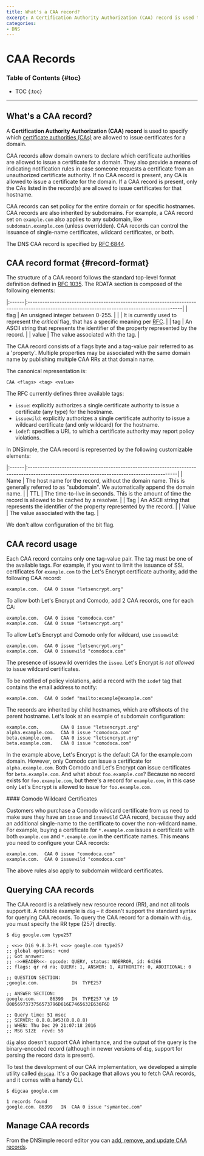 ```yaml
---
title: What's a CAA record?
excerpt: A Certification Authority Authorization (CAA) record is used to specify which certificate authorities (CAs) are allowed to issue certificates for a domain.
categories:
- DNS
---
```


# CAA Records

### Table of Contents {#toc}

* TOC
{:toc}

---

## What's a CAA record?

A **Certification Authority Authorization (CAA) record** is used to specify which [certificate authorities (CAs)](/articles/what-is-certificate-authority/) are allowed to issue certificates for a domain.

CAA records allow domain owners to declare which certificate authorities are allowed to issue a certificate for a domain. They also provide a means of indicating notification rules in case someone requests a certificate from an unauthorized certificate authority. If no CAA record is present, any CA is allowed to issue a certificate for the domain. If a CAA record is present, only the CAs listed in the record(s) are allowed to issue certificates for that hostname.

CAA records can set policy for the entire domain or for specific hostnames. CAA records are also inherited by subdomains. For example, a CAA record set on `example.com` also applies to any subdomain, like `subdomain.example.com` (unless overridden). CAA records can control the issuance of single-name certificates, wildcard certificates, or both.

The DNS CAA record is specified by [RFC 6844](https://tools.ietf.org/html/rfc6844).


## CAA record format {#record-format}

The structure of a CAA record follows the standard top-level format definition defined in [RFC 1035](https://tools.ietf.org/html/rfc1035#section-3.2.1). The RDATA section is composed of the following elements:

|:------|:---------------------------------------------------------------------------------------------------------------------------------------------|
| flag  | An unsigned integer between 0-255.                                                                                                           |
|       | It is currently used to represent the _critical_ flag, that has a specific meaning per [RFC](https://tools.ietf.org/html/rfc6844#section-3). |
| tag   | An ASCII string that represents the identifier of the property represented by the record.                                                    |
| value | The value associated with the tag.                                                                                                           |

The CAA record consists of a flags byte and a tag-value pair referred to as a 'property'. Multiple properties may be associated with the same domain name by publishing multiple CAA RRs at that domain name.

The canonical representation is:

```
CAA <flags> <tag> <value>
```

The RFC currently defines three available tags:

- `issue`: explicitly authorizes a single certificate authority to issue a certificate (any type) for the hostname.
- `issuewild`: explicitly authorizes a single certificate authority to issue a wildcard certificate (and only wildcard) for the hostname.
- `iodef`: specifies a URL to which a certificate authority may report policy violations.

In DNSimple, the CAA record is represented by the following customizable elements:

|:------|:-------------------------------------------------------------------------------------------------------------------------------------------|
| Name  | The host name for the record, without the domain name. This is generally referred to as "subdomain". We automatically append the domain name. |
| TTL   | The time-to-live in seconds. This is the amount of time the record is allowed to be cached by a resolver.                                  |
| Tag   | An ASCII string that represents the identifier of the property represented by the record.                                                  |
| Value | The value associated with the tag.                                                                                                         |

<info>
We don't allow configuration of the bit flag.
</info>


## CAA record usage

Each CAA record contains only one tag-value pair. The tag must be one of the available tags. For example, if you want to limit the issuance of SSL certificates for `example.com` to the Let's Encrypt certificate authority, add the following CAA record:

```
example.com.  CAA 0 issue "letsencrypt.org"
```

To allow both Let's Encrypt and Comodo, add 2 CAA records, one for each CA:

```
example.com.  CAA 0 issue "comodoca.com"
example.com.  CAA 0 issue "letsencrypt.org"
```

To allow Let's Encrypt and Comodo only for wildcard, use `issuewild`:

```
example.com.  CAA 0 issue "letsencrypt.org"
example.com.  CAA 0 issuewild "comodoca.com"
```

The presence of issuewild overrides the `issue`. Let's Encrypt _is not allowed_ to issue wildcard certificates.

To be notified of policy violations, add a record with the `iodef` tag that contains the email address to notify:

```
example.com.  CAA 0 iodef "mailto:example@example.com"
```

The records are inherited by child hostnames, which are offshoots of the parent hostname. Let's look at an example of subdomain configuration:

```
example.com.        CAA 0 issue "letsencrypt.org"
alpha.example.com.  CAA 0 issue "comodoca.com"
beta.example.com.   CAA 0 issue "letsencrypt.org"
beta.example.com.   CAA 0 issue "comodoca.com"
```

In the example above, Let's Encrypt is the default CA for the example.com domain. However, only Comodo can issue a certificate for `alpha.example.com`. Both Comodo and Let's Encrypt can issue certificates for `beta.example.com`. And what about `foo.example.com`? Because no record exists for `foo.example.com`, but there's a record for `example.com`, in this case only Let's Encrypt is allowed to issue for `foo.example.com`.

<note>
#### Comodo Wildcard Certificates

Customers who purchase a Comodo wildcard certificate from us need to make sure they have an `issue` and `issuewild` CAA record, because they add an additional single-name to the certificate to cover the non-wildcard name. For example, buying a certificate for `*.example.com` issues a certificate with both `example.com` and `*.example.com` in the certificate names. This means you need to configure your CAA records:

    example.com.  CAA 0 issue "comodoca.com"
    example.com.  CAA 0 issuewild "comodoca.com"

The above rules also apply to subdomain wildcard certificates.
</note>


## Querying CAA records

The CAA record is a relatively new resource record (RR), and not all tools support it. A notable example is `dig` – it doesn't support the standard syntax for querying CAA records. To query the CAA record for a domain with `dig`, you must specify the RR type (257) directly.

```
$ dig google.com type257

; <<>> DiG 9.8.3-P1 <<>> google.com type257
;; global options: +cmd
;; Got answer:
;; ->>HEADER<<- opcode: QUERY, status: NOERROR, id: 64266
;; flags: qr rd ra; QUERY: 1, ANSWER: 1, AUTHORITY: 0, ADDITIONAL: 0

;; QUESTION SECTION:
;google.com.            IN  TYPE257

;; ANSWER SECTION:
google.com.     86399   IN  TYPE257 \# 19 0005697373756573796D616E7465632E636F6D

;; Query time: 51 msec
;; SERVER: 8.8.8.8#53(8.8.8.8)
;; WHEN: Thu Dec 29 21:07:18 2016
;; MSG SIZE  rcvd: 59
```

`dig` also doesn't support CAA inheritance, and the output of the query is the binary-encoded record (although in newer versions of `dig`, support for parsing the record data is present).

To test the development of our CAA implementation, we developed a simple utility called [`dnscaa`](https://github.com/weppos/dnscaa). It's a Go package that allows you to fetch CAA records, and it comes with a handy CLI.

```
$ digcaa google.com

1 records found
google.com. 86399   IN  CAA 0 issue "symantec.com"
```


## Manage CAA records

From the DNSimple record editor you can [add, remove, and update CAA records](/articles/manage-caa-record).
